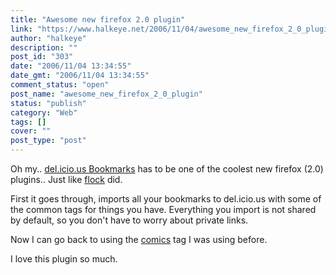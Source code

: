 ```yaml
---
title: "Awesome new firefox 2.0 plugin"
link: "https://www.halkeye.net/2006/11/04/awesome_new_firefox_2_0_plugin/"
author: "halkeye"
description: ""
post_id: "303"
date: "2006/11/04 13:34:55"
date_gmt: "2006/11/04 13:34:55"
comment_status: "open"
post_name: "awesome_new_firefox_2_0_plugin"
status: "publish"
category: "Web"
tags: []
cover: ""
post_type: "post"
---
```


Oh my.. [del.icio.us Bookmarks](https://addons.mozilla.org/firefox/3615/) has to be one of the coolest new firefox (2.0) plugins.. Just like [flock](http://www.flock.com) did.

First it goes through, imports all your bookmarks to del.icio.us with some of the common tags for things you have. Everything you import is not shared by default, so you don't have to worry about private links.

Now I can go back to using the [comics](http://del.icio.us/halkeye/comics) tag I was using before.

I love this plugin so much.